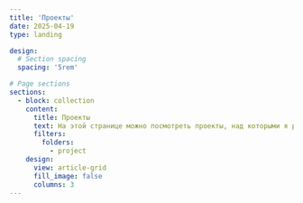 ```yaml
---
title: 'Проекты'
date: 2025-04-19
type: landing

design:
  # Section spacing
  spacing: '5rem'

# Page sections
sections:
  - block: collection
    content:
      title: Проекты
      text: На этой странице можно посмотреть проекты, над которыми я работала.
      filters:
        folders:
          - project
    design:
      view: article-grid
      fill_image: false
      columns: 3
---
```

